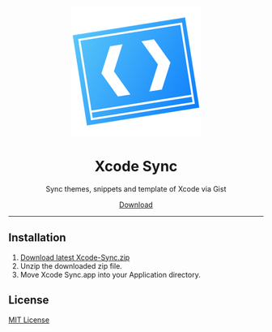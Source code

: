<p align="center">
<img src="https://github.com/Makeeyaf/Xcode-Sync/blob/master/xcode-settings-sync/Assets.xcassets/AppIcon.appiconset/mac_appicon-256%401x.png" />
</p>

<h1 align="center">Xcode Sync</h1>

<p align="center">Sync themes, snippets and template of Xcode via Gist</p>

<p align=center>
<a href="https://github.com/Makeeyaf/Xcode-Sync/releases">Download</a>
</p>

---

## Installation
1. [Download latest Xcode-Sync.zip](https://github.com/Makeeyaf/Xcode-Sync/releases)
1. Unzip the downloaded zip file.
1. Move Xcode Sync.app into your Application directory.

## License
[MIT License](https://github.com/Makeeyaf/Xcode-Sync/blob/master/LICENSE)